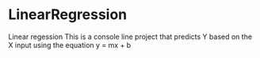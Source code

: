 # LinearRegression
Linear regession
 This is a console line project that predicts Y based on the X input using the equation y = mx + b

